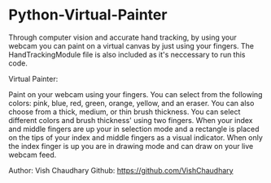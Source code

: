 # Python-Virtual-Painter

Through computer vision and accurate hand tracking, by using your webcam you can paint on a virtual canvas by just using your fingers. 
The HandTrackingModule file is also included as it's neccessary to run this code.

Virtual Painter:

  Paint on your webcam using your fingers. You can select from the following colors: pink, blue,
red, green, orange, yellow, and an eraser. You can also choose from a thick, medium, or thin brush thickness.
You can select different colors and brush thickness' using two fingers. When your index and middle fingers are up
your in selection mode and a rectangle is placed on the tips of your index and middle fingers as a visual indicator.
When only the index finger is up you are in drawing mode and can draw on your live webcam feed.

Author: Vish Chaudhary
Github: https://github.com/VishChaudhary
